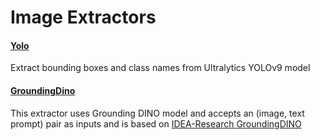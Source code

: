 # Image Extractors

#### [Yolo](https://github.com/tensorlakeai/indexify-extractors/tree/main/image/yolo)
Extract bounding boxes and class names from Ultralytics YOLOv9 model

#### [GroundingDino](https://github.com/tensorlakeai/indexify-extractors/tree/main/image/groundingdino)
This extractor uses Grounding DINO model and accepts an (image, text prompt) pair as inputs and is based on [IDEA-Research GroundingDINO](https://github.com/IDEA-Research/GroundingDINO)
